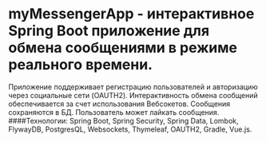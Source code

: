 # myMessengerApp - интерактивное Spring Boot приложение для обмена сообщениями в режиме реального времени.
Приложение поддерживает регистрацию пользователей и авторизацию через социальные сети (OAUTH2). Интерактивность обмена сообщений обеспечивается за счет использования Вебсокетов. 
Сообщения сохраняются в БД. Пользователь может лайкать сообщения. 
####Технологии: Spring Boot, Spring Security, Spring Data, Lombok, FlywayDB, PostgresQL, Websockets, Thymeleaf, OAUTH2, Gradle, Vue.js.
